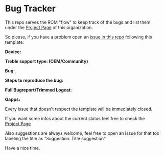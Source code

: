 # Bug Tracker

This repo serves the ROM "flow" to keep track of the bugs and list them under the [Project Page](https://github.com/orgs/Descendant/projects/1) of this organization. 

So please, if you have a problem open an [issue in this repo](https://github.com/Descendant/bug_tracker/issues/new) following this template:



**Device:**

**Treble support type: (OEM/Community)**

**Bug:**

**Steps to reproduce the bug:**

**Full Bugreport/Trimmed Logcat:**

**Gapps:**

Every issue that doesn't respect the template will be immediately closed. 

If you want some infos about the current status feel free to check the [Project Page](https://github.com/orgs/Descendant/projects/1)


Also suggestions are always welcome, feel free to open an issue for that too labeling the title as "Suggestion: Title suggestion"

Have a nice time.
